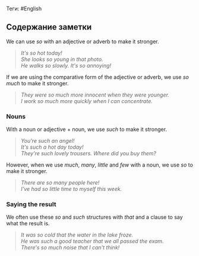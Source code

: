 Теги: #English 
## Содержание заметки
We can use _so_ with an adjective or adverb to make it stronger.

> _It's so hot today!  
> She looks so young in that photo.  
> He walks so slowly. It's so annoying!_

If we are using the comparative form of the adjective or adverb, we use _so much_ to make it stronger.

> _They were so much more innocent when they were younger.  
> I work so much more quickly when I can concentrate._

### Nouns

With a noun or adjective + noun, we use _such_ to make it stronger. 

> _You're such an angel!  
> It's such a hot day today!  
> They're such lovely trousers. Where did you buy them?_

However, when we use _much_, _many_, _little_ and _few_ with a noun, we use _so_ to make it stronger.

> _There are so many people here!  
> I've had so little time to myself this week._

### Saying the result

We often use these _so_ and _such_ structures with _that_ and a clause to say what the result is.

> _It was so cold that the water in the lake froze.  
> He was such a good teacher that we all passed the exam.  
> There's so much noise that I can't think!_